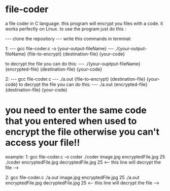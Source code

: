 # file-coder
a file coder in C language.
this program will encrypt you files with a code.
it works perfectly on Linux.
to use the program just do this :

--- clone the repository
--- write this commands in terminal:

1:
--- gcc file-coder.c -o {your-output-fileName}
--- ./{your-output-fileName} {file-to-encrypt} {destination-file} {your-code}

to decrypt the file you can do this:
--- ./{your-ouptput-fileName} {encrypted-file} {destination-file} {your-code}

2:
--- gcc file-coder.c
--- ./a.out {file-to-encrypt} {destination-file} {your-code}
to decrypt the file you can do this:
--- ./a.out {encrypted-file} {destination-file} {your-code}


# you need to enter the same code that you entered when used to encrypt the file otherwise you can't access your file!!

example:
1:
gcc file-coder.c -o coder
./coder image.jpg encryptedFile.jpg 25
./coder encryptedFile.jpg decryptedFile.jpg 25   <-- this line will decrypt the file -->

2:
gcc file-coder.c
./a.out image.jpg encryptedFile.jpg 25
./a.out encryptedFile.jpg decryptedFile.jpg 25   <-- this line will decrypt the file -->
